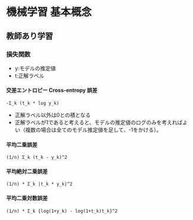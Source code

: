 # 機械学習 基本概念

## 教師あり学習

### 損失関数

- y:モデルの推定値
- t:正解ラベル

#### 交差エントロピー Cross-entropy 誤差
```
-Σ_k (t_k * log y_k)
```
- 正解ラベル以外は0との積となる
- 正解ラベルが1であると考えると、モデルの推定値のログのみを考えればよい（複数の場合は全てのモデル推定値を足して、-1をかける）。

#### 平均二乗誤差
```
(1/n) Σ_k (t_k - y_k)^2
```

#### 平均絶対二乗誤差
```
(1/n) * Σ_k |t_k * y_k|^2
```

#### 平均二乗対数誤差
```
(1/n) * Σ_k {log(1+y_k) - log(1+t_k)t_k}^2
```
